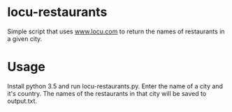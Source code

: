# locu-restaurants

Simple script that uses www.locu.com to return the names of restaurants in a given city.

# Usage
Install python 3.5 and run locu-restaurants.py. Enter the name of a city
and it's country. The names of the restaurants in that city will be saved
to output.txt.
